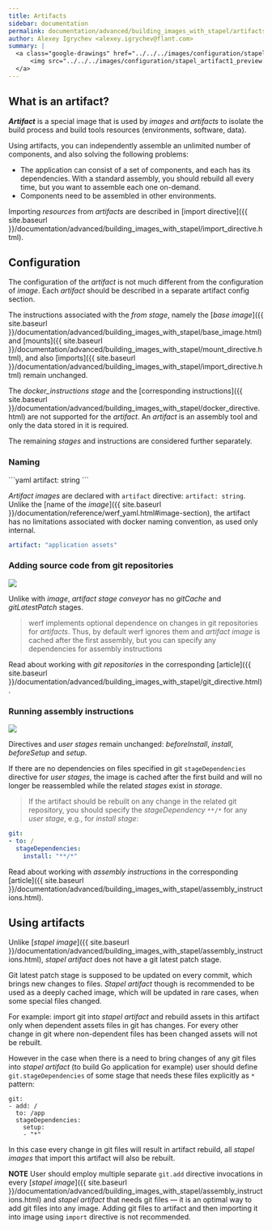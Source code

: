 ```yaml
---
title: Artifacts
sidebar: documentation
permalink: documentation/advanced/building_images_with_stapel/artifacts.html
author: Alexey Igrychev <alexey.igrychev@flant.com>
summary: |
  <a class="google-drawings" href="../../../images/configuration/stapel_artifact1.png" data-featherlight="image">
      <img src="../../../images/configuration/stapel_artifact1_preview.png">
  </a>
---
```


## What is an artifact?

***Artifact*** is a special image that is used by _images_ and _artifacts_ to isolate the build process and build tools resources (environments, software, data).

Using artifacts, you can independently assemble an unlimited number of components, and also solving the following problems:

- The application can consist of a set of components, and each has its dependencies. With a standard assembly, you should rebuild all every time, but you want to assemble each one on-demand.
- Components need to be assembled in other environments.

Importing _resources_ from _artifacts_ are described in [import directive]({{ site.baseurl }}/documentation/advanced/building_images_with_stapel/import_directive.html).

## Configuration

The configuration of the _artifact_ is not much different from the configuration of _image_. Each _artifact_ should be described in a separate artifact config section.

The instructions associated with the _from stage_, namely the [_base image_]({{ site.baseurl }}/documentation/advanced/building_images_with_stapel/base_image.html) and [mounts]({{ site.baseurl }}/documentation/advanced/building_images_with_stapel/mount_directive.html), and also [imports]({{ site.baseurl }}/documentation/advanced/building_images_with_stapel/import_directive.html) remain unchanged.

The _docker_instructions stage_ and the [corresponding instructions]({{ site.baseurl }}/documentation/advanced/building_images_with_stapel/docker_directive.html) are not supported for the _artifact_. An _artifact_ is an assembly tool and only the data stored in it is required.

The remaining _stages_ and instructions are considered further separately.

### Naming

<div class="summary" markdown="1">
```yaml
artifact: string
```
</div>

_Artifact images_ are declared with `artifact` directive: `artifact: string`. Unlike the [name of the _image_]({{ site.baseurl }}/documentation/reference/werf_yaml.html#image-section), the artifact has no limitations associated with docker naming convention, as used only internal.

```yaml
artifact: "application assets"
```

### Adding source code from git repositories

<div class="summary">

<a class="google-drawings" href="{{ site.baseurl }}/images/configuration/stapel_artifact2.png" data-featherlight="image">
  <img src="{{ site.baseurl }}/images/configuration/stapel_artifact2_preview.png">
</a>

</div>

Unlike with _image_, _artifact stage conveyor_ has no _gitCache_ and _gitLatestPatch_ stages.

> werf implements optional dependence on changes in git repositories for _artifacts_. Thus, by default werf ignores them and _artifact image_ is cached after the first assembly, but you can specify any dependencies for assembly instructions

Read about working with _git repositories_ in the corresponding [article]({{ site.baseurl }}/documentation/advanced/building_images_with_stapel/git_directive.html).

### Running assembly instructions

<div class="summary">

<a class="google-drawings" href="{{ site.baseurl }}/images/configuration/stapel_artifact3.png" data-featherlight="image">
  <img src="{{ site.baseurl }}/images/configuration/stapel_artifact3_preview.png">
</a>

</div>

Directives and _user stages_ remain unchanged: _beforeInstall_, _install_, _beforeSetup_ and _setup_.

If there are no dependencies on files specified in git `stageDependencies` directive for _user stages_, the image is cached after the first build and will no longer be reassembled while the related _stages_ exist in _storage_.

> If the artifact should be rebuilt on any change in the related git repository, you should specify the _stageDependency_ `**/*` for any _user stage_, e.g., for _install stage_:
```yaml
git:
- to: /
  stageDependencies:
    install: "**/*"
```

Read about working with _assembly instructions_ in the corresponding [article]({{ site.baseurl }}/documentation/advanced/building_images_with_stapel/assembly_instructions.html).

## Using artifacts

Unlike [*stapel image*]({{ site.baseurl }}/documentation/advanced/building_images_with_stapel/assembly_instructions.html), *stapel artifact* does not have a git latest patch stage.

Git latest patch stage is supposed to be updated on every commit, which brings new changes to files. *Stapel artifact* though is recommended to be used as a deeply cached image, which will be updated in rare cases, when some special files changed.

For example: import git into *stapel artifact* and rebuild assets in this artifact only when dependent assets files in git has changes. For every other change in git where non-dependent files has been changed assets will not be rebuilt.

However in the case when there is a need to bring changes of any git files into *stapel artifact* (to build Go application for example) user should define `git.stageDependencies` of some stage that needs these files explicitly as `*` pattern:

```
git:
- add: /
  to: /app
  stageDependencies:
    setup:
    - "*"
```

In this case every change in git files will result in artifact rebuild, all *stapel images* that import this artifact will also be rebuilt.

**NOTE** User should employ multiple separate `git.add` directive invocations in every [*stapel image*]({{ site.baseurl }}/documentation/advanced/building_images_with_stapel/assembly_instructions.html) and *stapel artifact* that needs git files — it is an optimal way to add git files into any image. Adding git files to artifact and then importing it into image using `import` directive is not recommended.
